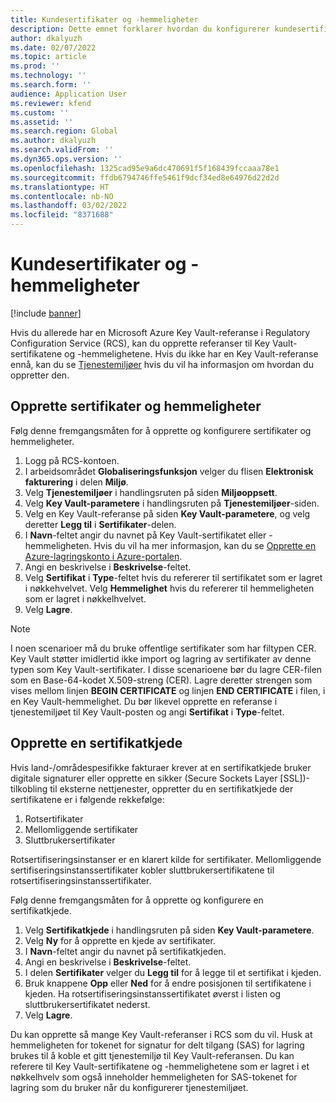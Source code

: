 ```yaml
---
title: Kundesertifikater og -hemmeligheter
description: Dette emnet forklarer hvordan du konfigurerer kundesertifikater og -hemmeligheter i elektronisk fakturering.
author: dkalyuzh
ms.date: 02/07/2022
ms.topic: article
ms.prod: ''
ms.technology: ''
ms.search.form: ''
audience: Application User
ms.reviewer: kfend
ms.custom: ''
ms.assetid: ''
ms.search.region: Global
ms.author: dkalyuzh
ms.search.validFrom: ''
ms.dyn365.ops.version: ''
ms.openlocfilehash: 1325cad95e9a6dc470691f5f168439fccaaa78e1
ms.sourcegitcommit: ffdb6794746ffe5461f9dcf34ed8e64976d22d2d
ms.translationtype: HT
ms.contentlocale: nb-NO
ms.lasthandoff: 03/02/2022
ms.locfileid: "8371688"
---
```

# <a name="customer-certificates-and-secrets"></a>Kundesertifikater og -hemmeligheter

[!include [banner](../includes/banner.md)]

Hvis du allerede har en Microsoft Azure Key Vault-referanse i Regulatory Configuration Service (RCS), kan du opprette referanser til Key Vault-sertifikatene og -hemmelighetene. Hvis du ikke har en Key Vault-referanse ennå, kan du se [Tjenestemiljøer](e-invoicing-service-environments.md) hvis du vil ha informasjon om hvordan du oppretter den.

## <a name="create-certificates-and-secrets"></a>Opprette sertifikater og hemmeligheter

Følg denne fremgangsmåten for å opprette og konfigurere sertifikater og hemmeligheter.

1. Logg på RCS-kontoen.
2. I arbeidsområdet **Globaliseringsfunksjon** velger du flisen **Elektronisk fakturering** i delen **Miljø**.
3. Velg **Tjenestemiljøer** i handlingsruten på siden **Miljøoppsett**.
4. Velg **Key Vault-parametere** i handlingsruten på **Tjenestemiljøer**-siden.
5. Velg en Key Vault-referanse på siden **Key Vault-parametere**, og velg deretter **Legg til** i **Sertifikater**-delen.
6. I **Navn**-feltet angir du navnet på Key Vault-sertifikatet eller -hemmeligheten. Hvis du vil ha mer informasjon, kan du se [Opprette en Azure-lagringskonto i Azure-portalen](e-invoicing-create-azure-storage-account-azure-portal.md).
7. Angi en beskrivelse i **Beskrivelse**-feltet.
8. Velg **Sertifikat** i **Type**-feltet hvis du refererer til sertifikatet som er lagret i nøkkehvelvet. Velg **Hemmelighet** hvis du refererer til hemmeligheten som er lagret i nøkkelhvelvet.
9. Velg **Lagre**.

> [!NOTE]
> I noen scenarioer må du bruke offentlige sertifikater som har filtypen CER. Key Vault støtter imidlertid ikke import og lagring av sertifikater av denne typen som Key Vault-sertifikater. I disse scenarioene bør du lagre CER-filen som en Base-64-kodet X.509-streng (CER). Lagre deretter strengen som vises mellom linjen **BEGIN CERTIFICATE** og linjen **END CERTIFICATE** i filen, i en Key Vault-hemmelighet. Du bør likevel opprette en referanse i tjenestemiljøet til Key Vault-posten og angi **Sertifikat** i **Type**-feltet.

## <a name="create-a-chain-of-certificates"></a>Opprette en sertifikatkjede

Hvis land-/områdespesifikke fakturaer krever at en sertifikatkjede bruker digitale signaturer eller opprette en sikker (Secure Sockets Layer \[SSL\])-tilkobling til eksterne nettjenester, oppretter du en sertifikatkjede der sertifikatene er i følgende rekkefølge:

1. Rotsertifikater
2. Mellomliggende sertifikater
3. Sluttbrukersertifikater

Rotsertifiseringsinstanser er en klarert kilde for sertifikater. Mellomliggende sertifiseringsinstanssertifikater kobler sluttbrukersertifikatene til rotsertifiseringsinstanssertifikater.

Følg denne fremgangsmåten for å opprette og konfigurere en sertifikatkjede.

1. Velg **Sertifikatkjede** i handlingsruten på siden **Key Vault-parametere**.
2. Velg **Ny** for å opprette en kjede av sertifikater.
3. I **Navn**-feltet angir du navnet på sertifikatkjeden.
4. Angi en beskrivelse i **Beskrivelse**-feltet.
5. I delen **Sertifikater** velger du **Legg til** for å legge til et sertifikat i kjeden.
6. Bruk knappene **Opp** eller **Ned** for å endre posisjonen til sertifikatene i kjeden. Ha rotsertifiseringsinstanssertifikatet øverst i listen og sluttbrukersertifikatet nederst.
7. Velg **Lagre**.

Du kan opprette så mange Key Vault-referanser i RCS som du vil. Husk at hemmeligheten for tokenet for signatur for delt tilgang (SAS) for lagring brukes til å koble et gitt tjenestemiljø til Key Vault-referansen. Du kan referere til Key Vault-sertifikatene og -hemmelighetene som er lagret i et nøkkelhvelv som også inneholder hemmeligheten for SAS-tokenet for lagring som du bruker når du konfigurerer tjenestemiljøet.
